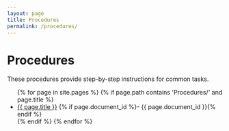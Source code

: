 ```yaml
---
layout: page
title: Procedures
permalink: /procedures/
---
```


# Procedures

These procedures provide step-by-step instructions for common tasks.

<ul class="document-list">
{% for page in site.pages %}
  {% if page.path contains 'Procedures/' and page.title %}
    <li>
      <a href="{{ page.url | relative_url }}">{{ page.title }}</a>
      {% if page.document_id %}- {{ page.document_id }}{% endif %}
    </li>
  {% endif %}
{% endfor %}
</ul> 